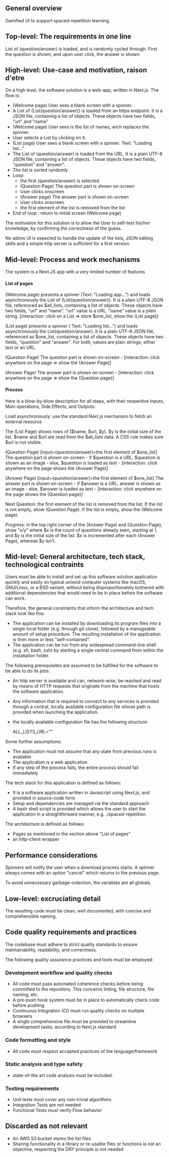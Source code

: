 ## General overview

Gamified UI to support spaced-repetition learning.

## Top-level: The requirements in one line

List of (question/answer) is loaded, and is randomly cycled through. First the question is shown, and upon user click, the answer is shown.

## High-level: Use-case and motivation, raison d'etre

On a high level, the software solution is a web-app, written in Next.js. The flow is:

- (Welcome page) User sees a blank screen with a spinner.
- A List of {List(question/answer)} is loaded from an https endpoint. It is a JSON file,  containing a list of objects. These objects have two fields, "url" and "name"
- (Welcome page) User sees is the list of names, wich replaces the spinner. 
- User selects a List by clicking on it. 
- (List page) User sees a blank screen with a spinner. Text: "Loading list..."
- The List of (question/answer) is loaded from the URL. It is a plain UTF-8 JSON file, containing a list of objects. These objects have two fields, "question" and "answer".  
- The list is sorted randomly
- Loop
	- the first (question/answer) is selected
	- (Question Page) The question part is shown on-screen
	- User clicks onscreen
	- (Answer page) The answer part is shown on-screen
	- User clicks onscreen
	- the first element of the list is removed from the list
- End of loop : return to initial screen (Welcome page)

The motivation for this solution is to allow the User to self-test his/her knowledge, by confirming the correctness of the guess.

No admin UI is expected to handle the update of the lists, JSON editing skills and a simple http server is sufficient for a first version.

## Mid-level: Process and work mechanisms

The system is a Next.JS app with a very limited number of features

#### List of pages

(Welcome page) presents a spinner (Text: "Loading app...") and loads asynchronously the List of {List(question/answer)}. It is a plain UTF-8 JSON file, referenced as $all_lists, containing a list of objects. These objects have two fields, "url" and "name". "url" value is a URL. "name" value is a plain string. [interaction: click on a List => store $one_list, show the (List page)]

(List page) presents a spinner ( Text: "Loading list...") and loads asynchronously the List(question/answer). It is a plain UTF-8 JSON file, referenced as $one_list, containing a list of objects. These objects have two fields, "question" and "answer". For both, values are plain strings, either text or an URL.

(Question Page) The question part is shown on-screen
		- [interaction: click anywhere on the page => show the (Answer Page)]

(Answer Page) The answer part is shown on-screen
		- [interaction: click anywhere on the page => show the (Question page)]

#### Process

Here is a blow-by-blow description for all steps, with their respective Inputs,
Main operations, Side Effects, and Outputs:

Load asynchronously: use the standard Next.js mechanism to fetch an external resource

The (List Page) shows rows of ($name, $url, $y). $y is the initial size of the list. $name and $url are read from the $all_lists data. A CSS rule makes sure $url is not visible.

(Question Page) [input=($question/$answer)=the first element of $one_list] The question part is shown on-screen
		- if $question is a URL, $question is shown as an image
		- else, $question is loaded as text 
		- [interaction: click anywhere on the page shows the (Answer Page)]

(Answer Page) [input=($question/$answer)=the first element of $one_list] The answer part is shown on-screen
		- if $answer is a URL, answer is shown as an image
		- else, $answer is loaded as text 
		- [interaction: click anywhere on the page shows the (Question page)]

Next Question: the first element of the list is removed from the list. If the list is not empty, show (Question Page). If the list is empty, show the (Welcome page).

Progress: in the top right corner of the (Answer Page) and (Question Page), show "$x/$y" where $x is the count of questions already seen, starting at 1, and $y is the initial size of the list. $x is incremented after each (Answer Page), whereas $y isn't.


## Mid-level: General architecture, tech stack, technological contraints

Users must be able to install and set up this software solution application quickly and easily on typical unixoid
computer systems like macOS, GNU/Linux, or a BSD variant, without being disproportionately bothered with additional
dependencies that would need to be in place before the software can work.

Therefore, the general constraints that inform the architecture and tech stack look like this:

- The application can be installed by downloading its program files into a single local folder (e.g. through git clone),
  followed by a manageable amount of setup procedure. The resulting installation of the application is then more or
  less "self-contained".
- The application can be run from any widespread command-line shell (e.g. sh, bash, zsh) by starting a single central
  command from within the installation folder.

The following prerequisites are assumed to be fulfilled for the software to be able to do its jobs:

- An http server is available and can, network-wise, be reached and read by means of HTTP requests that originate from the machine that hosts the software application.
- Any information that is required to connect to any services is provided through
  a central, locally available configuration file whose path is provided when launching the application.
- the locally available configuration file has the following structure:

    ALL_LISTS_URL=""


Some further assumptions:

- The application must not assume that any state from previous runs is available
- The application is a web application
- If any step of the process fails, the entire process should fail immediately

The tech stack for this application is defined as follows:

- It is a software application written in Javascript using Next.js, and provided in source-code form
- Setup and dependencies are managed via the standard approach
- A bash shell script is provided which allows the user to start the application in a straightforward manner, e.g.
  ./spaced-repetition <path-to-config-file>


The architecture is defined as follows:
- Pages as mentioned in the section above "List of pages"
- an http-client wrapper

## Performance considerations

Spinners will notify the user when a download process starts.
A spinner always comes with an option "cancel" which returns to the previous page. 

To avoid unnecessary garbage-colection, the variables are all globals. 

## Low-level: excruciating detail 

The resulting code must be clean, well documented, with concise and comprehensible naming.


## Code quality requirements and practices

The codebase must adhere to strict quality standards to ensure 
maintainability, readability, and correctness. 

The following quality assurance practices and tools must be employed:

### Development workflow and quality checks

- All code must pass automated coherence checks before being committed to the repository. This concerns linting, file structure, file naming, etc.
- A pre-push hook system must be in place to automatically check code before pushing
- Continuous Integration (CI) must run quality checks on multiple browsers
- A single comprehensive file must be provided to streamline development tasks, according to Next.js standard


### Code formatting and style

- All code must respect accepted practices of the language/framework

### Static analysis and type safety

- state-of-the art code analysis must be included. 

### Testing requirements

- Unit tests must cover any non-trivial algorithms
- Integrqtion Tests qre not needed
- Functional Tests must verify Flow behavior


## Discarded as not relevant

- An AWS S3 bucket stores the list files
- Sharing functionality in a library or re-usable files or functions is not an objective, respecting the DRY principle is not needed 
